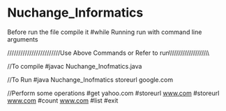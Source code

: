 # Nuchange_Informatics
Before run the file compile it
#while Running run with command line arguments

////////////////////////Use Above Commands or Refer to run\\\\\\\\\\\\\\\\\\\\\\\\\\\\\\\\\\\\\\\\\

//To compile 
#javac Nuchange_Inofmatics.java

//To Run
#java Nuchange_Inofmatics storeurl google.com

//Perform some operations
#get yahoo.com
#storeurl www.com
#storeurl www.com
#count www.com
#list 
#exit
